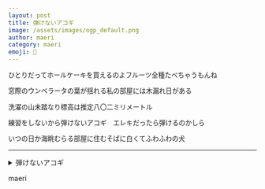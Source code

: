 ```yaml
---
layout: post
title: 弾けないアコギ
image: /assets/images/ogp_default.png
author: maeri
category: maeri
emoji: 🌱
---
```


<div class="tanka-area" style="font-size: 95%;"><div class="tanka">
<p>ひとりだってホールケーキを買えるのよフルーツ全種たべちゃうもんね</p>
<p>窓際のウンベラータの葉が揺れる私の部屋には木漏れ日がある</p>
<p>洗濯の山未踏なり標高は推定八〇二ミリメートル</p>
<p>練習をしないから弾けないアコギ　エレキだったら弾けるのかしら</p>
<p>いつの日か海眺むらる部屋に住むそばに白くてふわふわの犬</p></div></div>

---

<details><summary>弾けないアコギ</summary>
ひとりだってホールケーキを買えるのよフルーツ全種たべちゃうもんね<br />
窓際のウンベラータの葉が揺れる私の部屋には木漏れ日がある<br />
洗濯の山未踏なり標高は推定八〇二ミリメートル<br />
練習をしないから弾けないアコギ　エレキだったら弾けるのかしら<br />
いつの日か海眺むらる部屋に住むそばに白くてふわふわの犬<br />
<br />
</details>

maeri
